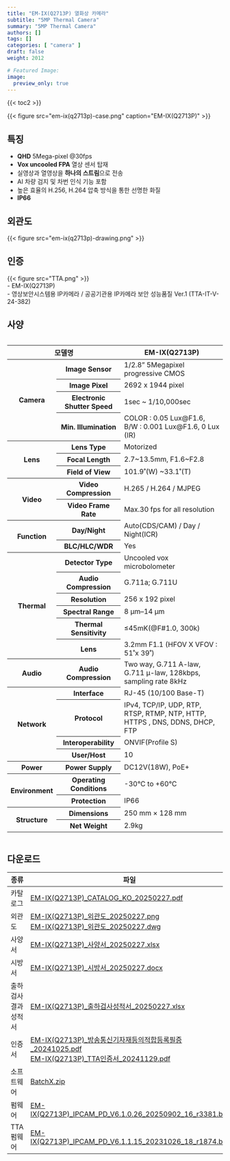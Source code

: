 ```yaml
---
title: "EM-IX(Q2713P) 열화상 카메라"
subtitle: "5MP Thermal Camera"
summary: "5MP Thermal Camera"
authors: []
tags: []
categories: [ "camera" ]
draft: false
weight: 2012

# Featured Image:
image:
  preview_only: true
---
```


{{< toc2 >}}

<div class="container">
<div class="row justify-content-center align-items-center">
<div class="col-sm-6">

{{< figure src="em-ix(q2713p)-case.png" caption="EM-IX(Q2713P)" >}}

</div>
</div>
</div>

<div class="container">
<div class="row justify-content-center">
<div class="col-sm-6 pl-0">

## 특징

- **QHD** 5Mega-pixel @30fps
- **Vox uncooled FPA** 열상 센서 탑재
- 실영상과 열영상을 **하나의 스트림**으로 전송
- AI 차량 검지 및 차번 인식 기능 포함
- 높은 효율의 H.256, H.264 압축 방식을 통한 선명한 화질
- **IP66**


</div>
<div class="col-sm-6 pl-0">

## 외관도

{{< figure src="em-ix(q2713p)-drawing.png" >}}

</div>
</div>
</div>


## 인증
<div class="container">
<div class="row align-items-top">
<div class="col-sm-1">
{{< figure src="TTA.png" >}} 
</div>
<div class="col-sm-11">
- EM-IX(Q2713P)<br>
- 영상보안시스템용 IP카메라 / 공공기관용 IP카메라 보안 성능품질 Ver.1 (TTA-IT-V-24-382)
</div>
</div>
</div>


## 사양

<div style="overflow-x: auto">
<table class="spec">
<thead>
<tr>
<th colspan="2">모델명</th>
<th>EM-IX(Q2713P)</th>
</tr>
</thead>
<tbody>
<tr>
<th rowspan="4">Camera</th>
<th>Image Sensor</th>
<td>1/2.8” 5Megapixel progressive CMOS</td>
</tr>
<tr>
<th>Image Pixel</th>
<td>2692 x 1944 pixel</td>
</tr>
<tr>
<th>Electronic Shutter Speed</th>
<td>1sec ~ 1/10,000sec</td>
</tr>
<tr>
<th>Min. Illumination</th>
<td>COLOR : 0.05 Lux@F1.6, B/W : 0.001 Lux@F1.6, 0 Lux (IR)</td>
</tr>
<tr>
<th rowspan="3">Lens</th>
<th>Lens Type</th>
<td>Motorized</td>
</tr>
<tr>
<th>Focal Length</th>
<td>2.7~13.5mm, F1.6~F2.8</td>
</tr>
<tr>
<th>Field of View</th>
<td>101.9˚(W) ~33.1˚(T)</td>
</tr>
<tr>
<th rowspan="2">Video</th>
<th>Video Compression</th>
<td>H.265 / H.264 / MJPEG</td>
</tr>
<tr>
<th>Video Frame Rate</th>
<td>Max.30 fps for all resolution</td>
</tr>
<tr>
<th rowspan="2">Function</th>
<th>Day/Night</th>
<td>Auto(CDS/CAM) / Day / Night(ICR)</td>
</tr>
<tr>
<th>BLC/HLC/WDR</th>
<td>Yes</td>
</tr>
<tr>
<th rowspan="6">Thermal</th>
<th>Detector Type</th>
<td>Uncooled vox microbolometer</td>
</tr>
<tr>
<th>Audio Compression</th>
<td>G.711a; G.711U</td>
</tr>
<tr>
<th>Resolution</th>
<td>256 x 192 pixel</td>
</tr>
<tr>
<th>Spectral Range</th>
<td>8 μm–14 μm</td>
</tr>
<tr>
<th>Thermal Sensitivity</th>
<td>≤45mK(@F#1.0, 300k)</td>
</tr>
<tr>
<th>Lens</th>
<td>3.2mm F1.1 (HFOV X VFOV : 51˚x 39˚)</td>
</tr>
<tr>
<th>Audio</th>
<th>Audio Compression</th>
<td>Two way, G.711 A-law, G.711 μ-law, 128kbps, sampling rate 8kHz</td>
</tr>
<th rowspan="4">Network</th>
<th>Interface</th>
<td>RJ-45 (10/100 Base-T)</td>
</tr>
<tr>
<th>Protocol</th>
<td>IPv4, TCP/IP, UDP, RTP, RTSP, RTMP, NTP, HTTP, HTTPS , DNS, DDNS, DHCP, FTP</td>
</tr>
<tr>
<th>Interoperability</th>
<td>ONVIF(Profile S)</td>
</tr>
<tr>
<th>User/Host</th>
<td>10</td>
</tr>
<th rowspan>Power</th>
<th>Power Supply</th>
<td>DC12V(18W), PoE+</td>
</tr>
<th rowspan="2">Environment</th>
<th>Operating Conditions</th>
<td>-30°C to +60°C</td>
</tr>
<tr>
<th>Protection</th>
<td>IP66</td>
</tr>
<th rowspan="2">Structure</th>
<th>Dimensions</th>
<td>250 mm × 128 mm</td>
</tr>
<tr>
<th>Net Weight</th>
<td>2.9kg</td>
</tr>
</tbody>
</table>
</div>

## 다운로드

종류 | 파일
---- | ----
카탈로그 | [EM-IX(Q2713P)_CATALOG_KO_20250227.pdf](https://www.emstone.com/data/sales/ko/EM-IX(Q2713P)_CATALOG_KO_20250227.pdf)
외관도 | [EM-IX(Q2713P)_외관도_20250227.png](https://www.emstone.com/data/sales/ko/EM-IX(Q2713P)_외관도_20250227.png)<br>[EM-IX(Q2713P)_외관도_20250227.dwg](https://www.emstone.com/data/sales/ko/EM-IX(Q2713P)_외관도_20250227.dwg)
사양서 | [EM-IX(Q2713P)_사양서_20250227.xlsx](https://www.emstone.com/data/sales/ko/EM-IX(Q2713P)_사양서_20250227.xlsx)
시방서 | [EM-IX(Q2713P)_시방서_20250227.docx](https://www.emstone.com/data/sales/ko/EM-IX(Q2713P)_시방서_20250227.docx)
출하검사 결과 성적서 | [EM-IX(Q2713P)_출하검사성적서_20250227.xlsx](https://www.emstone.com/data/sales/ko/EM-IX(Q2713P)_출하검사성적서_20250227.xlsx)
인증서 | [EM-IX(Q2713P)_방송통신기자재등의적합등록필증_20241025.pdf](https://www.emstone.com/data/sales/ko/EM-IX(Q2713P)_방송통신기자재등의적합등록필증_20241025.pdf)<br>[EM-IX(Q2713P)_TTA인증서_20241129.pdf](https://www.emstone.com/data/sales/ko/EM-IX(Q2713P)_TTA인증서_20241129.pdf)
소프트웨어 | [BatchX.zip](https://www.emstone.com/data/sales/ko/BatchX.zip)
펌웨어 | [EM-IX(Q2713P)_IPCAM_PD_V6.1.0.26_20250902_16_r3381.bin](https://www.emstone.com/data/sales/ko/EM-IX(Q2713P)_IPCAM_PD_V6.1.0.26_20250902_16_r3381.bin)
TTA펌웨어 | [EM-IX(Q2713P)_IPCAM_PD_V6.1.1.15_20231026_18_r1874.bin](https://emstone.com/data/sales/ko/EM-IX(Q2713P)_IPCAM_PD_V6.1.1.15_20231026_18_r1874.bin)
